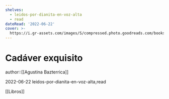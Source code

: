 ```yaml
---
shelves:
  - leidos-por-dianita-en-voz-alta
  - read
dateRead: '2022-06-22'
cover: >-
  https://i.gr-assets.com/images/S/compressed.photo.goodreads.com/books/1696906634l/61331826._SY475_.jpg
---
```

# Cadáver exquisito

author::[[Agustina Bazterrica]]

2022-06-22
leidos-por-dianita-en-voz-alta,read

[[Libros]]